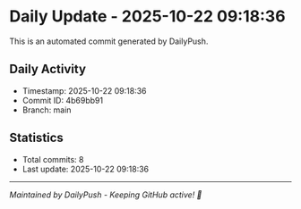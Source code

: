 # Daily Update - 2025-10-22 09:18:36

This is an automated commit generated by DailyPush.

## Daily Activity
- Timestamp: 2025-10-22 09:18:36
- Commit ID: 4b69bb91
- Branch: main

## Statistics
- Total commits: 8
- Last update: 2025-10-22 09:18:36

---
*Maintained by DailyPush - Keeping GitHub active! 🚀*
